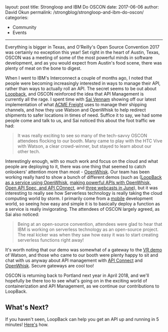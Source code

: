 ## 
layout: post
title: Strongloop and IBM Do OSCON
date: 2017-06-06
author: David Okun
permalink: /strongblog/strongloop-and-ibm-do-oscon/
categories:
  - Community
  - Events
---

Everything is bigger in Texas, and O'Reilly's Open Source Convention 2017 was certainly no exception this year! Set right in the heart of Austin, Texas, OSCON was a meeting of some of the most powerful minds in software development, and as you would expect from Austin's food scene, there was plenty of meat on the bone to digest.

When I went to IBM's Interconnect a couple of months ago, I noted that people were becoming increasingly interested in ways to manage their API, rather than ways to actually roll an API. The secret seems to be out about [Loopback](https://loopback.io), and OSCON reinforced the idea that API Management is currently all the rage. I spent time with [Sai Vennam](https://twitter.com/sai_vennam) showing off our latest implementation of what [ACME Freight](https://developer.ibm.com/code/journey/unlock-enterprise-data-using-apis/) uses to manage their shipping channels, and how they use Watson and OpenWhisk to help redirect shipments to safer locations in times of need. Suffice it to say, we had some people come and talk to us, and Sai noticed this about the foot traffic we had:
<!--more-->
> It was really exciting to see so many of the tech-savvy OSCON attendees flocking to our booth. Many came to play with the HTC Vive with Watson, a clear crowd-winner, but stayed to learn about our other tech.

Interestingly enough, with so much work and focus on the cloud and what people are deploying to it, there was one thing that seemed to catch onlookers' attention more than most - [OpenWhisk](https://developer.ibm.com/openwhisk/). Our team has been working really hard to show a bunch of different demos (such as ([LoopBack as a service using OpenWhisk](https://strongloop.com/strongblog/loopback-as-a-service-using-openwhisk/), [making powerful APIs with OpenWhisk, Open API Spec, and API COnnect](https://strongloop.com/strongblog/webinar-combining-open-whisk-serverless-openapi-swagger-and-api-connect-to-build-powerful-apis/), and [three webcasts in June](https://strongloop.com/strongblog/three-new-webcasts-for-june-loopback-openwhisk/)), but it was interesting to really see how Serverless technology is really taking the cloud computing world by storm. I primarily come from a [mobile](https://strongloop.com/strongblog/introducing-david-okun-strongloop-developer-evangelist/) development world, so seeing how easy and simple it is to basically deploy a function as a service is really invigorating. The attendees of OSCON largely agreed, as Sai also noticed:

> Being at an open-source convention, attendees were glad to hear that IBM is working on serverless technology as an open-source project. The real kicker was when they saw how easy it was to start creating serverless functions right away!

It's worth noting that our demo was somewhat of a gateway to the [VR demo](https://www.ibm.com/innovation/milab/watson-speech-virtual-reality-unity/) of Watson, and those who came to our booth were plenty happy to sit and chat with us anyway about API management with [API Connect](https://developer.ibm.com/apiconnect/) and [OpenWhisk](https://developer.ibm.com/openwhisk/). Secure gateways are cool too! 

OSCON is returning back to Portland next year in April 2018, and we'll hopefully be there too to see what's going on in the exciting world of containerization and API Management, as we continue our contributions to LoopBack. 

## What's Next?

If you haven't seen, LoopBack can help you get an API up and running in 5 minutes! [Here's](https://www.youtube.com/watch?v=pFPMFcPNgKA&t=59s) how.
